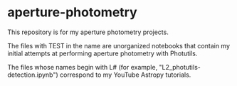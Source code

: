 # aperture-photometry
This repository is for my aperture photometry projects.



The files with TEST in the name are unorganized notebooks that 
contain my initial attempts at performing aperture photometry with Photutils.



The files whose names begin with L# (for example, "L2_photutils-detection.ipynb") correspond to my YouTube Astropy tutorials.
